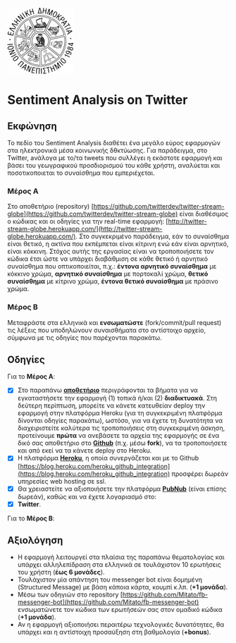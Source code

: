 ![Ιόνιο Πανεπιστήμιο](../logo-ionio-black-150x150.jpg)

# Sentiment Analysis on Twitter


## Εκφώνηση
Το πεδίο του Sentiment Analysis διαθέτει ένα μεγάλο εύρος εφαρμογών στα ηλεκτρονικά μέσα κοινωνικής δθκτύωσης. Για παράδειγμα, στο Twitter, aνάλογα με το/τα tweets που συλλέγει η εκάστοτε εφαρμογή και βάσει του γεωγραφικού προσδιορισμού του κάθε χρήστη, αναλύεται και ποσοτικοποιεται το συναίσθημα που εμπεριέχεται.

### Μέρος Α
Στο αποθετήριο (repository) [https://github.com/twitterdev/twitter-stream-globe](https://github.com/twitterdev/twitter-stream-globe) είναι διαθέσιμος ο κώδικας και οι οδηγίες για την real-time εφαρμογή: [http://twitter-stream-globe.herokuapp.com/](http://twitter-stream-globe.herokuapp.com/).
Στο συγκεκριμένο παράδειγμα, εάν το συναίσθημα είναι θετικό, η ακτίνα που εκπέμπεται είναι κίτρινη ενώ εάν είναι αρνητικό, είναι κόκκινη. Στόχος αυτής της εργασίας είναι να τροποποιήσετε τον κώδικα έτσι ώστε να υπάρχει διαβάθμιση σε κάθε θετικό ή αρνητικό συναίσθημα που οπτικοποιείται, π.χ.: **έντονα αρνητικό συναίσθημα** με κόκκινο χρώμα, **αρνητικό συναίσθημα** με πορτοκαλί χρώμα, **θετικό συναίσθημα** με κίτρινο χρώμα, **έντονα θετικό συναίσθημα** με πράσινο χρώμα.

### Μέρος Β
Μεταφράστε στα ελληνικά και **ενσωματώστε** (fork/commit/pull request) τις λέξεις που υποδηλώνουν συναισθήματα στο αντίστοιχο αρχείο, σύμφωνα με τις οδηγίες που παρέχονται παρακάτω.

## Οδηγίες
Για το **Μέρος Α**:
- [x] Στο παραπάνω **[αποθετήριο](https://github.com/twitterdev/twitter-stream-globe)** 	περιγράφονται τα βήματα για να εγκαταστήσετε την εφαρμογή (1) τοπικά ή/και (2) **διαδικτυακά**. Στη δεύτερη περίπτωση, μπορείτε να κάνετε κατευθείαν deploy την εφαρμογή στην πλατφόρμα Heroku (για τη συγκεκριμένη πλατφόρμα δίνονται οδηγίες παρακάτω), ωστόσο, για να έχετε τη δυνατότητα να διαχειριστείτε καλύτερα τις τροποποιήσεις στη συγκεκριμένη άσκηση, προτείνουμε **πρώτα** να ανεβάσετε τα αρχεία της εφαρμογής σε ένα δικό σας αποθετήριο στο **[Github](https://github.com/)** (π.χ. μέσω **fork**),  να τα τροποποιήσετε και από εκεί να τα κάνετε deploy στο Heroku.
- [x] Η πλατφόρμα **[Heroku](https://www.heroku.com/)**, η οποία συνεργάζεται και με το Github 	[https://blog.heroku.com/heroku_github_integration](https://blog.heroku.com/heroku_github_integration) προσφέρει δωρεάν υπηρεσίες web hosting σε ssl.
- [x] Θα χρειαστείτε να αξιοποιήσετε την πλατφόρμα **[PubNub](https://admin.pubnub.com/#/login)** (είναι επίσης δωρεάν), καθώς και να έχετε λογαριασμό στο:
- [x] **Twitter**.

Για το **Μέρος Β**:

## Αξιολόγηση
* Η εφαρμογή λειτουργεί στα πλαίσια της παραπάνω θεματολογίας και υπάρχει αλληλεπίδραση στα ελληνικά σε τουλάχιστον 10 ερωτήσεις του χρήστη (**έως 6 μονάδες**).
* Τουλάχιστον μία απάντηση του  messenger bot είναι δομημένη (Structured Message) με βάση κάποια κάρτα, κουμπί κ.λπ. (**+1 μονάδα**).
* Μέσω των οδηγιών στο repository [https://github.com/Mitato/fb-messenger-bot](https://github.com/Mitato/fb-messenger-bot) ενσωματώνετε τον κώδικα των ερωτήσεών σας στον ομαδικό κώδικα (**+1 μονάδα**).
* Αν η εφαρμογή αξιοποιήσει περαιτέρω τεχνολογικές δυνατότητες, θα υπάρχει και η αντίστοιχη προσαύξηση στη βαθμολογία (**+bonus**).
